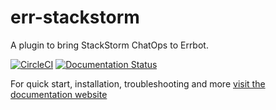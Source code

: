 # err-stackstorm

A plugin to bring StackStorm ChatOps to Errbot.

[![CircleCI](https://circleci.com/gh/nzlosh/err-stackstorm.svg?style=svg)](https://circleci.com/gh/nzlosh/err-stackstorm) [![Documentation Status](https://readthedocs.org/projects/err-stackstorm/badge/?version=latest)](https://err-stackstorm.readthedocs.io/en/latest/?badge=latest)

For quick start, installation, troubleshooting and more [visit the documentation website](https://err-stackstorm.readthedocs.io/)
